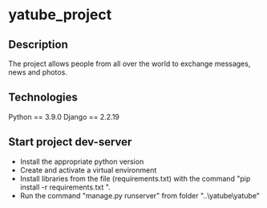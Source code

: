 # yatube_project

## Description

The project allows people from all over the world to exchange messages, news and photos.

## Technologies

Python == 3.9.0
Django == 2.2.19

## Start project dev-server

- Install the appropriate python version
- Create and activate a virtual environment
- Install libraries from the file (requirements.txt) with the command "pip install -r requirements.txt ".
- Run the command "manage.py runserver" from folder "..\yatube\yatube"
